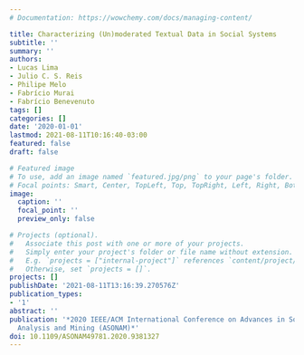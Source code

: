 ```yaml
---
# Documentation: https://wowchemy.com/docs/managing-content/

title: Characterizing (Un)moderated Textual Data in Social Systems
subtitle: ''
summary: ''
authors:
- Lucas Lima
- Julio C. S. Reis
- Philipe Melo
- Fabrício Murai
- Fabrício Benevenuto
tags: []
categories: []
date: '2020-01-01'
lastmod: 2021-08-11T10:16:40-03:00
featured: false
draft: false

# Featured image
# To use, add an image named `featured.jpg/png` to your page's folder.
# Focal points: Smart, Center, TopLeft, Top, TopRight, Left, Right, BottomLeft, Bottom, BottomRight.
image:
  caption: ''
  focal_point: ''
  preview_only: false

# Projects (optional).
#   Associate this post with one or more of your projects.
#   Simply enter your project's folder or file name without extension.
#   E.g. `projects = ["internal-project"]` references `content/project/deep-learning/index.md`.
#   Otherwise, set `projects = []`.
projects: []
publishDate: '2021-08-11T13:16:39.270576Z'
publication_types:
- '1'
abstract: ''
publication: '*2020 IEEE/ACM International Conference on Advances in Social Networks
  Analysis and Mining (ASONAM)*'
doi: 10.1109/ASONAM49781.2020.9381327
---
```


